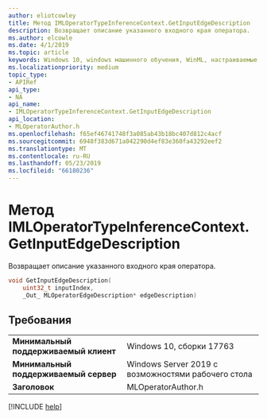 ```yaml
---
author: eliotcowley
title: Метод IMLOperatorTypeInferenceContext.GetInputEdgeDescription
description: Возвращает описание указанного входного края оператора.
ms.author: elcowle
ms.date: 4/1/2019
ms.topic: article
keywords: Windows 10, windows машинного обучения, WinML, настраиваемые операторы, GetInputEdgeDescription
ms.localizationpriority: medium
topic_type:
- APIRef
api_type:
- NA
api_name:
- IMLOperatorTypeInferenceContext.GetInputEdgeDescription
api_location:
- MLOperatorAuthor.h
ms.openlocfilehash: f65ef46741748f3a085ab43b18bc407d812c4acf
ms.sourcegitcommit: 6948f383d671a042290d4ef83e360fa43292eef2
ms.translationtype: MT
ms.contentlocale: ru-RU
ms.lasthandoff: 05/23/2019
ms.locfileid: "66180236"
---
```

# <a name="imloperatortypeinferencecontextgetinputedgedescription-method"></a>Метод IMLOperatorTypeInferenceContext.GetInputEdgeDescription

Возвращает описание указанного входного края оператора.

```cpp
void GetInputEdgeDescription(
    uint32_t inputIndex,
    _Out_ MLOperatorEdgeDescription* edgeDescription)
```

## <a name="requirements"></a>Требования

| | |
|-|-|
| **Минимальный поддерживаемый клиент** | Windows 10, сборки 17763 |
| **Минимальный поддерживаемый сервер** | Windows Server 2019 с возможностями рабочего стола |
| **Заголовок** | MLOperatorAuthor.h |

[!INCLUDE [help](../../includes/get-help.md)]
